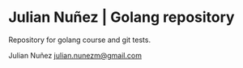 # Julian Nuñez | Golang repository

Repository for golang course and git tests.

Julian Nuñez <julian.nunezm@gmail.com>